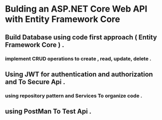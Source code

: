 # Bulding an ASP.NET Core Web API with Entity Framework Core 

## Build Database using code first approach ( Entity Framework Core ) . 

### implement CRUD operations to create , read, update, delete . 

##  Using JWT for authentication and authorization and To Secure Api . 

### using repository pattern and Services To organize code . 

## using PostMan To Test Api  . 








